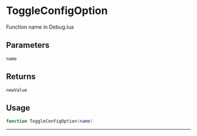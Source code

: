 # ToggleConfigOption
Function name in Debug.lua
## Parameters
`name`
## Returns
`newValue`
## Usage
```lua
function ToggleConfigOption(name)
```
---
